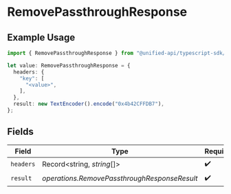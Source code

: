 # RemovePassthroughResponse

## Example Usage

```typescript
import { RemovePassthroughResponse } from "@unified-api/typescript-sdk/sdk/models/operations";

let value: RemovePassthroughResponse = {
  headers: {
    "key": [
      "<value>",
    ],
  },
  result: new TextEncoder().encode("0x4b42CFFDB7"),
};
```

## Fields

| Field                                        | Type                                         | Required                                     | Description                                  |
| -------------------------------------------- | -------------------------------------------- | -------------------------------------------- | -------------------------------------------- |
| `headers`                                    | Record<string, *string*[]>                   | :heavy_check_mark:                           | N/A                                          |
| `result`                                     | *operations.RemovePassthroughResponseResult* | :heavy_check_mark:                           | N/A                                          |